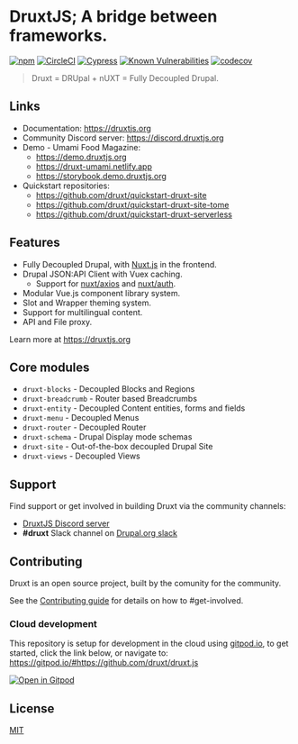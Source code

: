 # DruxtJS; A bridge between frameworks.

[![npm](https://badgen.net/npm/v/druxt)](https://www.npmjs.com/package/druxt)
[![CircleCI](https://circleci.com/gh/druxt/druxt.js.svg?style=svg)](https://circleci.com/gh/druxt/druxt.js)
[![Cypress](https://img.shields.io/endpoint?url=https://dashboard.cypress.io/badge/simple/w4vd6v&style=flat&logo=cypress)](https://dashboard.cypress.io/projects/w4vd6v/runs)
[![Known Vulnerabilities](https://snyk.io/test/github/druxt/druxt.js/badge.svg?targetFile=package.json)](https://snyk.io/test/github/druxt/druxt.js?targetFile=package.json)
[![codecov](https://codecov.io/gh/druxt/druxt.js/branch/develop/graph/badge.svg)](https://codecov.io/gh/druxt/druxt.js)


> Druxt = DRUpal + nUXT = Fully Decoupled Drupal.


## Links

- Documentation: https://druxtjs.org
- Community Discord server: https://discord.druxtjs.org
- Demo - Umami Food Magazine:
  - https://demo.druxtjs.org
  - https://druxt-umami.netlify.app
  - https://storybook.demo.druxtjs.org
- Quickstart repositories:
  - https://github.com/druxt/quickstart-druxt-site
  - https://github.com/druxt/quickstart-druxt-site-tome
  - https://github.com/druxt/quickstart-druxt-serverless


## Features

- Fully Decoupled Drupal, with [Nuxt.js](https://github.com/nuxt/nuxt.js#features) in the frontend.
- Drupal JSON:API Client with Vuex caching.
  - Support for [nuxt/axios](https://axios.nuxtjs.org/) and [nuxt/auth](https://auth.nuxtjs.org/).
- Modular Vue.js component library system.
- Slot and Wrapper theming system.
- Support for multilingual content.
- API and File proxy.

Learn more at https://druxtjs.org


## Core modules

- `druxt-blocks` - Decoupled Blocks and Regions
- `druxt-breadcrumb` - Router based Breadcrumbs
- `druxt-entity` - Decoupled Content entities, forms and fields
- `druxt-menu` - Decoupled Menus
- `druxt-router` - Decoupled Router
- `druxt-schema` - Drupal Display mode schemas
- `druxt-site` - Out-of-the-box decoupled Drupal Site
- `druxt-views` - Decoupled Views


## Support

Find support or get involved in building Druxt via the community channels:

- [DruxtJS Discord server](https://discord.druxtjs.org)
- **#druxt** Slack channel on [Drupal.org slack](https://drupal.org/slack)


## Contributing

Druxt is an open source project, built by the comunity for the community.

See the [Contributing guide](./CONTRIBUTING.md) for details on how to #get-involved.

### Cloud development

This repository is setup for development in the cloud using [gitpod.io](https://gitpod.io), to get started, click the link below, or navigate to: https://gitpod.io/#https://github.com/druxt/druxt.js

[![Open in Gitpod](https://gitpod.io/button/open-in-gitpod.svg)](https://gitpod.io/#https://github.com/druxt/druxt.js)

## License

[MIT](https://github.com/druxt/druxt.js/blob/develop/LICENSE)
